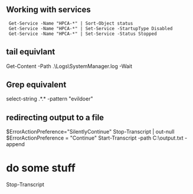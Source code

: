 ## Working with services

```
 Get-Service -Name "HPCA-*" | Sort-Object status
 Get-Service -Name "HPCA-*" | Set-Service -StartupType Disabled
 Get-Service -Name "HPCA-*" | Set-Service -Status Stopped
 ```

## tail equivlant 
Get-Content -Path .\Logs\SystemManager.log -Wait

## Grep equivalent
select-string .\*.* -pattern "evildoer"

## redirecting output to a file

$ErrorActionPreference="SilentlyContinue"
Stop-Transcript | out-null
$ErrorActionPreference = "Continue"
Start-Transcript -path C:\output.txt -append
# do some stuff
Stop-Transcript
 
